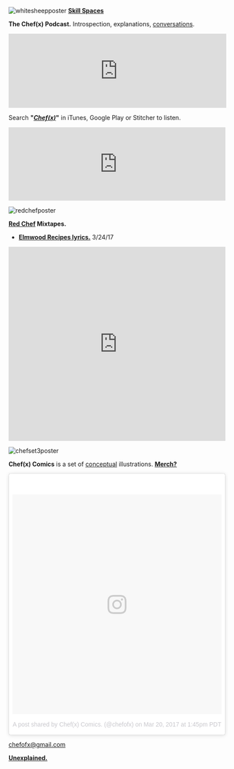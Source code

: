 ![whitesheepposter](https://user-images.githubusercontent.com/25256570/39770742-bf5b2db8-52a4-11e8-84e1-6f4429b79b26.png) 
**[Skill Spaces](https://drive.google.com/open?id=1ffbTo0sS1IyEJdR5TSClsP1QL5A6lnbw)**

**The Chef(x) Podcast.** Introspection, explanations, [conversations](https://drive.google.com/open?id=1xFDuPz7o5kMe-fPK4tK6XE4HvhEHOSNB).

<iframe style="border: solid 1px #dedede;"  src="https://app.stitcher.com/splayer/f/165517/55324955" width="100%" height="170" frameborder="0" scrolling="no"></iframe>

Search **"*[Chef(x)](https://itunes.apple.com/us/podcast/the-chef-x-podcast/id1304107115?mt=2)*"** in iTunes, Google Play or Stitcher to listen.

<iframe width="100%" height="170" src="https://www.youtube.com/embed/znsm-AFUwCk" frameborder="0" allow="autoplay; encrypted-media" allowfullscreen></iframe>

![redchefposter](https://user-images.githubusercontent.com/25256570/39739157-4cfa4b88-5244-11e8-8506-4dbd481ecd7d.png)

**[Red Chef](http://soundcloud.com/redchef) Mixtapes.**

- **[Elmwood Recipes lyrics.](https://drive.google.com/open?id=0B1Ol8fuZMTCWaldOV2ZYYVlyRlk)** 3/24/17 

<iframe width="100%" height="450" scrolling="no" frameborder="no" allow="autoplay" src="https://w.soundcloud.com/player/?url=https%3A//api.soundcloud.com/playlists/323890999%3Fsecret_token%3Ds-4d0MH&color=%23ff5500&auto_play=false&hide_related=false&show_comments=true&show_user=true&show_reposts=false&show_teaser=true"></iframe>

![chefset3poster](https://user-images.githubusercontent.com/25256570/39135171-33733242-46cd-11e8-8273-073eb57f7419.png)

**Chef(x) Comics** is a set of [conceptual](https://drive.google.com/open?id=1xW_4RJQNrnZvFhNpgHLYCVrIiItlWsm4) illustrations. **[Merch?](https://www.redbubble.com/shop/chefofx)**

<blockquote class="instagram-media" data-instgrm-permalink="https://www.instagram.com/p/BR37QJvhN0u/" data-instgrm-version="8" style=" background:#FFF; border:0; border-radius:3px; box-shadow:0 0 1px 0 rgba(0,0,0,0.5),0 1px 10px 0 rgba(0,0,0,0.15); margin: 1px; max-width:658px; padding:0; width:99.375%; width:-webkit-calc(100% - 2px); width:calc(100% - 2px);"><div style="padding:8px;"> <div style=" background:#F8F8F8; line-height:0; margin-top:40px; padding:52.38805970149254% 0; text-align:center; width:100%;"> <div style=" background:url(data:image/png;base64,iVBORw0KGgoAAAANSUhEUgAAACwAAAAsCAMAAAApWqozAAAABGdBTUEAALGPC/xhBQAAAAFzUkdCAK7OHOkAAAAMUExURczMzPf399fX1+bm5mzY9AMAAADiSURBVDjLvZXbEsMgCES5/P8/t9FuRVCRmU73JWlzosgSIIZURCjo/ad+EQJJB4Hv8BFt+IDpQoCx1wjOSBFhh2XssxEIYn3ulI/6MNReE07UIWJEv8UEOWDS88LY97kqyTliJKKtuYBbruAyVh5wOHiXmpi5we58Ek028czwyuQdLKPG1Bkb4NnM+VeAnfHqn1k4+GPT6uGQcvu2h2OVuIf/gWUFyy8OWEpdyZSa3aVCqpVoVvzZZ2VTnn2wU8qzVjDDetO90GSy9mVLqtgYSy231MxrY6I2gGqjrTY0L8fxCxfCBbhWrsYYAAAAAElFTkSuQmCC); display:block; height:44px; margin:0 auto -44px; position:relative; top:-22px; width:44px;"></div></div><p style=" color:#c9c8cd; font-family:Arial,sans-serif; font-size:14px; line-height:17px; margin-bottom:0; margin-top:8px; overflow:hidden; padding:8px 0 7px; text-align:center; text-overflow:ellipsis; white-space:nowrap;"><a href="https://www.instagram.com/p/BR37QJvhN0u/" style=" color:#c9c8cd; font-family:Arial,sans-serif; font-size:14px; font-style:normal; font-weight:normal; line-height:17px; text-decoration:none;" target="_blank">A post shared by Chef(x) Comics. (@chefofx)</a> on <time style=" font-family:Arial,sans-serif; font-size:14px; line-height:17px;" datetime="2017-03-20T20:45:56+00:00">Mar 20, 2017 at 1:45pm PDT</time></p></div></blockquote> <script async defer src="//www.instagram.com/embed.js"></script>

chefofx@gmail.com    

**[Unexplained.](https://drive.google.com/open?id=1z4-XoOn3vR_dpVYp-v6Rj7WZsoWcM33W)**

